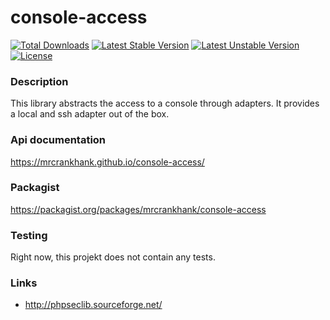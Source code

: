 # console-access
[![Total Downloads](https://poser.pugx.org/mrcrankhank/console-access/downloads)](https://packagist.org/packages/mrcrankhank/console-access)
[![Latest Stable Version](https://poser.pugx.org/mrcrankhank/console-access/v/stable)](https://packagist.org/packages/mrcrankhank/console-access)
[![Latest Unstable Version](https://poser.pugx.org/mrcrankhank/console-access/v/unstable)](https://packagist.org/packages/mrcrankhank/console-access)
[![License](https://poser.pugx.org/mrcrankhank/console-access/license)](https://packagist.org/packages/mrcrankhank/console-access)

### Description
This library abstracts the access to a console through adapters. It provides a local and ssh adapter out of the box.

### Api documentation
https://mrcrankhank.github.io/console-access/

### Packagist
https://packagist.org/packages/mrcrankhank/console-access

### Testing
Right now, this projekt does not contain any tests.

### Links
* http://phpseclib.sourceforge.net/